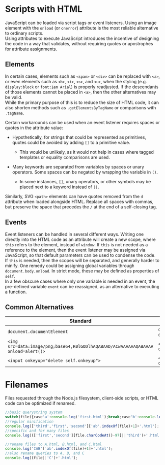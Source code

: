# Scripts with HTML
JavaScript can be loaded via script tags or event listeners. Using an image element with the `onload` (or `onerror`) attribute is the most reliable alternative to ordinary scripts.  
Using attributes to execute JavaScript introduces the incentive of designing the code in a way that validates, without requiring quotes or apostrophes for attribute assignments.
## Elements
In certain cases, elements such as `<span>` or `<div>` can be replaced with `<a>`, or even elements such as `<b>`, `<i>`, `<s>`, and `<u>`, when the styling (e.g. `display:block` or `font:1em Arial`) is properly readjusted. If the descendants of those elements cannot be placed in `<a>`, then the other alternatives may be valid.  
While the primary purpose of this is to reduce the size of HTML code, it can also shorten methods such as `.getElementsByTagName` or comparisons with `.tagName`.  
  
Certain workarounds can be used when an event listener requires spaces or quotes in the attribute value:  
* Hypothetically, for strings that could be represented as primitives, quotes could be avoided by adding `[]` to a primitive value.
  * This would be unlikely, as it would not help in cases where tagged templates or equality comparisons are used.
  
  
* Many keywords are separated from variables by spaces or unary operators. Some spaces can be negated by wrapping the variable in `()`.
  * In some instances, `[]`, unary operators, or other symbols may be placed next to a keyword instead of `()`.
  
Similarly, SVG `<path>` elements can have quotes removed from the `d` attribute when loaded alongside HTML. Replace all spaces with commas, but preserve the space that precedes the `/` at the end of a self-closing tag.
## Events
Event listeners can be handled in several different ways. Writing one directly into the HTML code as an attribute will create a new scope, where `this` refers to the element, instead of `window`. If `this` is not needed as a reference to the element, then the event listener may be assigned via JavaScript, so that default parameters can be used to condense the code.  
If `this` is needed, then the scopes will be separated, and generally harder to minify. One remedy could be assigning global variables through `document.body.onload`. In strict mode, these may be defined as properties of `self`.  
In a few obscure cases where only one variable is needed in an event, the pre-defined variable `event` can be reassigned, as an alternative to executing a function.
## Common Alternatives
Standard | Substitute
------ | ----------
`document.documentElement` | `document.all[0]` or `document.lastChild`
`<img src=data:image/png;base64,R0lGODlhAQABAAD/ACwAAAAAAQABAAAA onload=alert()>` | `<img src hidden onerror=alert()>`
`<input onkeyup="delete self.onkeyup">` | `<input onkeyup=delete(self.onkeyup)>`
# Filenames
Files requested through the Node.js filesystem, client-side scripts, or HTML code can be optimized if renamed.
```js
//basic querystring system
switch(file){case'a':console.log('first.html');break;case'b':console.log('second.html');break;default:console.log('third.html')}
//regular minification
console.log(['third','first','second']['ab'.indexOf(file)+1]+'.html');
//specific and for many files
console.log((['first','second'][file.charCodeAt()-97]||'third')+'.html');

//rename files to A.html, B.html, and C.html
console.log('CAB'['ab'.indexOf(file)+1]+'.html');
//also rename queries to A, B, and C
console.log((file||'C')+'.html');
```
